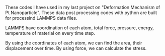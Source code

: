 These codes I have used in my last project on "Deformation Mechanism of Pt Nanoparticle". These data post processing codes with python are built for processind LAMMPS data files. 


LAMMPS have coordination of each atom, total force, pressure, energy, temperature of material on every time step.

By using the coordinates of each atom, we can find the area, their displacement over time. By using force, we can calculate the stress. 
